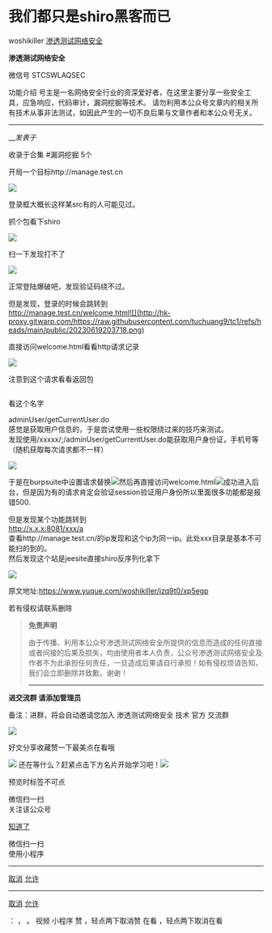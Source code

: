 #  我们都只是shiro黑客而已

woshikiller  [ 渗透测试网络安全 ](javascript:void\(0\);)

**渗透测试网络安全** ![]()

微信号 STCSWLAQSEC

功能介绍 号主是一名网络安全行业的资深爱好者，在这里主要分享一些安全工具，应急响应，代码审计，漏洞挖掘等技术。
请勿利用本公众号文章内的相关所有技术从事非法测试，如因此产生的一切不良后果与文章作者和本公众号无关。

____

___发表于_

收录于合集 #漏洞挖掘 5个

开局一个目标http://manage.test.cn

![](http://hk-proxy.gitwarp.com/https://raw.githubusercontent.com/tuchuang9/tc1/refs/heads/main/public/20230619203656.png)

登录框大概长这样某src有的人可能见过。  

抓个包看下shiro

![](http://hk-proxy.gitwarp.com/https://raw.githubusercontent.com/tuchuang9/tc1/refs/heads/main/public/20230619203658.png)

扫一下发现打不了

![](http://hk-proxy.gitwarp.com/https://raw.githubusercontent.com/tuchuang9/tc1/refs/heads/main/public/20230619203711.png)

‍正常登陆爆破吧，发现验证码绕不过。  

但是发现，登录的时候会跳转到  
http://manage.test.cn/welcome.html‍![](http://hk-proxy.gitwarp.com/https://raw.githubusercontent.com/tuchuang9/tc1/refs/heads/main/public/20230619203718.png)

直接访问welcome.html看看http请求记录

![](http://hk-proxy.gitwarp.com/https://raw.githubusercontent.com/tuchuang9/tc1/refs/heads/main/public/20230619203733.png)

注意到这个请求看看返回包

![]()

  

‍看这个名字  

adminUser/getCurrentUser.do  
感觉是获取用户信息的，于是尝试使用一些权限绕过来的技巧来测试。  
发现使用/xxxxx/;/adminUser/getCurrentUser.do能获取用户身份证，手机号等（随机获取每次请求都不一样）‍

![](http://hk-proxy.gitwarp.com/https://raw.githubusercontent.com/tuchuang9/tc1/refs/heads/main/public/20230619203734.png)  

  

于是在burpsuite中设置请求替换![](http://hk-proxy.gitwarp.com/https://raw.githubusercontent.com/tuchuang9/tc1/refs/heads/main/public/20230619203735.png)然后再直接访问welcome.html![](http://hk-proxy.gitwarp.com/https://raw.githubusercontent.com/tuchuang9/tc1/refs/heads/main/public/20230619203736.png)成功进入后台，但是因为有的请求肯定会验证session验证用户身份所以里面很多功能都是报错500.  

但是发现某个功能跳转到  
http://x.x.x:8081/xxx/a  
查看http://manage.test.cn/的ip发现和这个ip为同一ip。此处xxx目录是基本不可能扫的到的。  
然后发现这个站是jeesite直接shiro反序列化拿下

![](http://hk-proxy.gitwarp.com/https://raw.githubusercontent.com/tuchuang9/tc1/refs/heads/main/public/20230619203737.png)

  

  

原文地址:https://www.yuque.com/woshikiller/izq9t0/xp5egp

 若有侵权请联系删除

  

>  **免责声明**  
>
>
>
> 由于传播、利用本公众号渗透测试网络安全所提供的信息而造成的任何直接或者间接的后果及损失，均由使用者本人负责，公众号渗透测试网络安全及作者不为此承担任何责任，一旦造成后果请自行承担！如有侵权烦请告知，我们会立即删除并致歉。谢谢！
> ****

  

 **进交流群 请添加管理员**

备注：进群，将会自动邀请您加入 渗透测试网络安全 技术 官方 交流群

![](http://hk-proxy.gitwarp.com/https://raw.githubusercontent.com/tuchuang9/tc1/refs/heads/main/public/20230619203738.png)

好文分享收藏赞一下最美点在看哦

  

![](http://hk-proxy.gitwarp.com/https://raw.githubusercontent.com/tuchuang9/tc1/refs/heads/main/public/20230619203739.png)
还在等什么？赶紧点击下方名片开始学习吧！![](http://hk-proxy.gitwarp.com/https://raw.githubusercontent.com/tuchuang9/tc1/refs/heads/main/public/20230619203739.png)

  

预览时标签不可点

微信扫一扫  
关注该公众号

[知道了](javascript:;)

微信扫一扫  
使用小程序

****

[取消](javascript:void\(0\);) [允许](javascript:void\(0\);)

****

[取消](javascript:void\(0\);) [允许](javascript:void\(0\);)

： ， 。   视频 小程序 赞 ，轻点两下取消赞 在看 ，轻点两下取消在看

